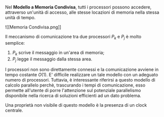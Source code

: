 Nel **Modello a Memoria Condivisa**, tutti i processori possono accedere, attraverso un'unità di accesso, alle stesse locazioni di memoria nella stessa unità di tempo.

![[Memoria Condivisa.png]]

Il meccanismo di comunicazione tra due processori $P_{k}$ e $P_{j}$ è molto semplice:
1) $P_{k}$ scrive il messaggio in un'area di memoria;
2) $P_{j}$ legge il messaggio dalla stessa area.

I processori non sono direttamente connessi e la comunicazione avviene in tempo costante $O(1)$. E' difficile realizzare un tale modello con un adeguato numero di processori. Tuttavia, è interessante riferirsi a questo modello di calcolo parallelo perchè, trascurando i tempi di comunicazione, esso permette all'utente di porre l'attenzione sul potenziale parallelismo disponibile nella ricerca di soluzioni efficienti ad un dato problema.

Una proprietà non visibile di questo modello è la presenza di un clock centrale.